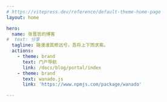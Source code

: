 ```yaml
---
# https://vitepress.dev/reference/default-theme-home-page
layout: home

hero:
  name: 张晋哲的博客
#  text: 分享
  tagline: 路漫漫其修远兮，吾将上下而求索。
  actions:
    - theme: brand
      text: 门户导航
      link: /docs/blog/portal/index
    - theme: brand
      text: wanado.js
      link: 'https://www.npmjs.com/package/wanado'

---
```




